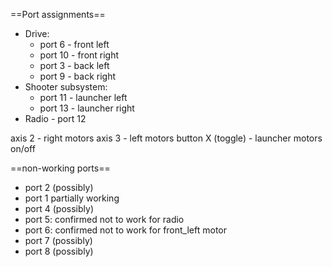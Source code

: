 ==Port assignments==

* Drive:
    * port 6 - front left
    * port 10 - front right
    * port 3 - back left
    * port 9 - back right
* Shooter subsystem:
	* port 11 - launcher left
	* port 13 - launcher right
* Radio - port 12

axis 2 - right motors
axis 3 - left motors
button X (toggle) - launcher motors on/off

==non-working ports==

 - port 2 (possibly)
 - port 1 partially working
 - port 4 (possibly)
 - port 5: confirmed not to work for radio
 - port 6: confirmed not to work for front_left motor
 - port 7 (possibly)
 - port 8 (possibly)